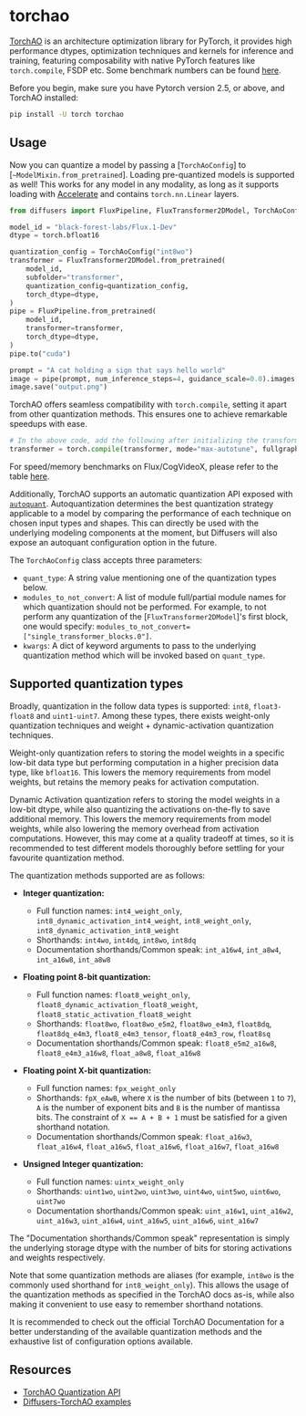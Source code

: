<!-- Copyright 2024 The HuggingFace Team. All rights reserved.

Licensed under the Apache License, Version 2.0 (the "License"); you may not use this file except in compliance with
the License. You may obtain a copy of the License at

http://www.apache.org/licenses/LICENSE-2.0

Unless required by applicable law or agreed to in writing, software distributed under the License is distributed on
an "AS IS" BASIS, WITHOUT WARRANTIES OR CONDITIONS OF ANY KIND, either express or implied. See the License for the
specific language governing permissions and limitations under the License. -->

# torchao

[TorchAO](https://github.com/pytorch/ao) is an architecture optimization library for PyTorch, it provides high performance dtypes, optimization techniques and kernels for inference and training, featuring composability with native PyTorch features like `torch.compile`, FSDP etc. Some benchmark numbers can be found [here](https://github.com/pytorch/ao/tree/main/torchao/quantization#benchmarks).

Before you begin, make sure you have Pytorch version 2.5, or above, and TorchAO installed:

```bash
pip install -U torch torchao
```

## Usage

Now you can quantize a model by passing a [`TorchAoConfig`] to [`~ModelMixin.from_pretrained`]. Loading pre-quantized models is supported as well! This works for any model in any modality, as long as it supports loading with [Accelerate](https://hf.co/docs/accelerate/index) and contains `torch.nn.Linear` layers.

```python
from diffusers import FluxPipeline, FluxTransformer2DModel, TorchAoConfig

model_id = "black-forest-labs/Flux.1-Dev"
dtype = torch.bfloat16

quantization_config = TorchAoConfig("int8wo")
transformer = FluxTransformer2DModel.from_pretrained(
    model_id,
    subfolder="transformer",
    quantization_config=quantization_config,
    torch_dtype=dtype,
)
pipe = FluxPipeline.from_pretrained(
    model_id,
    transformer=transformer,
    torch_dtype=dtype,
)
pipe.to("cuda")

prompt = "A cat holding a sign that says hello world"
image = pipe(prompt, num_inference_steps=4, guidance_scale=0.0).images[0]
image.save("output.png")
```

TorchAO offers seamless compatibility with `torch.compile`, setting it apart from other quantization methods. This ensures one to achieve remarkable speedups with ease.

```python
# In the above code, add the following after initializing the transformer
transformer = torch.compile(transformer, mode="max-autotune", fullgraph=True)
```

For speed/memory benchmarks on Flux/CogVideoX, please refer to the table [here](https://github.com/huggingface/diffusers/pull/10009#issue-2688781450).

Additionally, TorchAO supports an automatic quantization API exposed with [`autoquant`](https://github.com/pytorch/ao/blob/main/torchao/quantization/README.md#autoquantization). Autoquantization determines the best quantization strategy applicable to a model by comparing the performance of each technique on chosen input types and shapes. This can directly be used with the underlying modeling components at the moment, but Diffusers will also expose an autoquant configuration option in the future.

The `TorchAoConfig` class accepts three parameters:
- `quant_type`: A string value mentioning one of the quantization types below.
- `modules_to_not_convert`: A list of module full/partial module names for which quantization should not be performed. For example, to not perform any quantization of the [`FluxTransformer2DModel`]'s first block, one would specify: `modules_to_not_convert=["single_transformer_blocks.0"]`.
- `kwargs`: A dict of keyword arguments to pass to the underlying quantization method which will be invoked based on `quant_type`.

## Supported quantization types

Broadly, quantization in the follow data types is supported: `int8`, `float3-float8` and `uint1-uint7`. Among these types, there exists weight-only quantization techniques and weight + dynamic-activation quantization techniques.

Weight-only quantization refers to storing the model weights in a specific low-bit data type but performing computation in a higher precision data type, like `bfloat16`. This lowers the memory requirements from model weights, but retains the memory peaks for activation computation.

Dynamic Activation quantization refers to storing the model weights in a low-bit dtype, while also quantizing the activations on-the-fly to save additional memory. This lowers the memory requirements from model weights, while also lowering the memory overhead from activation computations. However, this may come at a quality tradeoff at times, so it is recommended to test different models thoroughly before settling for your favourite quantization method.

The quantization methods supported are as follows:

- **Integer quantization:**
  - Full function names: `int4_weight_only`, `int8_dynamic_activation_int4_weight`, `int8_weight_only`, `int8_dynamic_activation_int8_weight`
  - Shorthands: `int4wo`, `int4dq`, `int8wo`, `int8dq`
  - Documentation shorthands/Common speak: `int_a16w4`, `int_a8w4`, `int_a16w8`, `int_a8w8`

- **Floating point 8-bit quantization:**
  - Full function names: `float8_weight_only`, `float8_dynamic_activation_float8_weight`, `float8_static_activation_float8_weight`
  - Shorthands: `float8wo`, `float8wo_e5m2`, `float8wo_e4m3`, `float8dq`, `float8dq_e4m3`, `float8_e4m3_tensor`, `float8_e4m3_row`, `float8sq`
  - Documentation shorthands/Common speak: `float8_e5m2_a16w8`, `float8_e4m3_a16w8`, `float_a8w8`, `float_a16w8`

- **Floating point X-bit quantization:**
  - Full function names: `fpx_weight_only`
  - Shorthands: `fpX_eAwB`, where `X` is the number of bits (between `1` to `7`), `A` is the number of exponent bits and `B` is the number of mantissa bits. The constraint of `X == A + B + 1` must be satisfied for a given shorthand notation.
  - Documentation shorthands/Common speak: `float_a16w3`, `float_a16w4`, `float_a16w5`, `float_a16w6`, `float_a16w7`, `float_a16w8`

- **Unsigned Integer quantization:**
  - Full function names: `uintx_weight_only`
  - Shorthands: `uint1wo`, `uint2wo`, `uint3wo`, `uint4wo`, `uint5wo`, `uint6wo`, `uint7wo`
  - Documentation shorthands/Common speak: `uint_a16w1`, `uint_a16w2`, `uint_a16w3`, `uint_a16w4`, `uint_a16w5`, `uint_a16w6`, `uint_a16w7`

The "Documentation shorthands/Common speak" representation is simply the underlying storage dtype with the number of bits for storing activations and weights respectively.

Note that some quantization methods are aliases (for example, `int8wo` is the commonly used shorthand for `int8_weight_only`). This allows the usage of the quantization methods as specified in the TorchAO docs as-is, while also making it convenient to use easy to remember shorthand notations.

It is recommended to check out the official TorchAO Documentation for a better understanding of the available quantization methods and the exhaustive list of configuration options available.

## Resources

- [TorchAO Quantization API](https://github.com/pytorch/ao/blob/main/torchao/quantization/README.md)
- [Diffusers-TorchAO examples](https://github.com/sayakpaul/diffusers-torchao)
